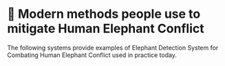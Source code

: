 # 🦣 Modern methods people use to mitigate Human Elephant Conflict

The following systems provide examples of Elephant Detection System for Combating Human Elephant Conflict used in practice today.
